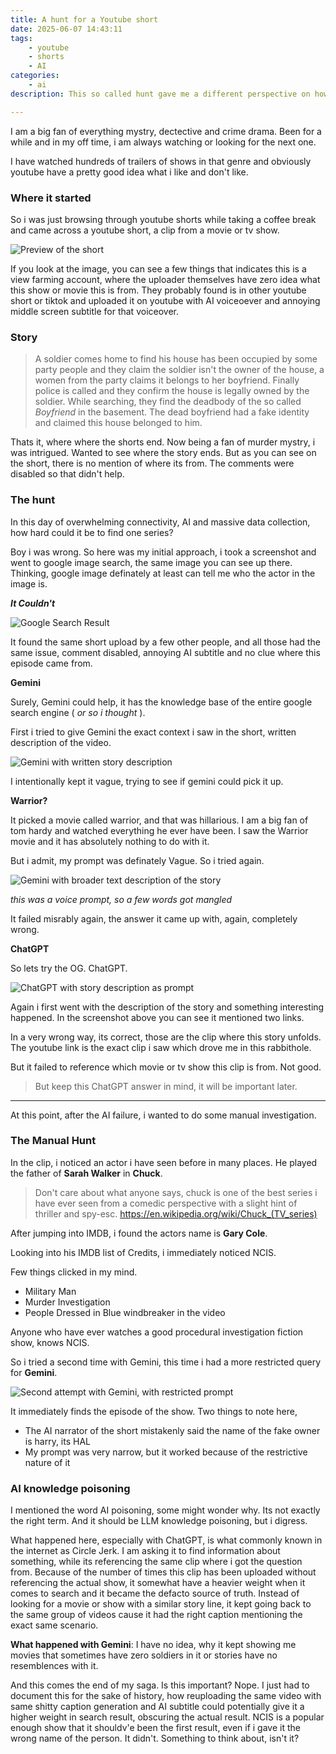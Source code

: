 ```yaml
---
title: A hunt for a Youtube short
date: 2025-06-07 14:43:11
tags:
    - youtube
    - shorts
    - AI
categories: 
    - ai 
description: This so called hunt gave me a different perspective on how hyped up AI is and how data poisoning is obscuring the results

---
```


I am a big fan of everything mystry, dectective and crime drama. Been for a while and in my off time, i am always watching or looking for the next one. 

I have watched hundreds of trailers of shows in that genre and obviously youtube have a pretty good idea what i like and don't like.

### Where it started 

So i was just browsing through youtube shorts while taking a coffee break and came across a youtube short, a clip from a movie or tv show.

![Preview of the short](/static/2025/06/short-preview.jpeg)

If you look at the image, you can see a few things that indicates this is a view farming account, where the uploader themselves have zero idea what this show or movie this is from. They probably found is in other youtube short or tiktok and uploaded it on youtube with AI voiceoever and annoying middle screen subtitle for that voiceover. 

### Story 

> A soldier comes home to find his house has been occupied by some party people and they claim the soldier isn't the owner of the house, a women from the party claims it belongs to her boyfriend. Finally police is called and they confirm the house is legally owned by the soldier. While searching, they find the deadbody of the so called _Boyfriend_ in the basement. The dead boyfriend had a fake identity and claimed this house belonged to him. 

Thats it, where where the shorts end. Now being a fan of murder mystry, i was intrigued. Wanted to see where the story ends. But as you can see on the short, there is no mention of where its from. The comments were disabled so that didn't help. 

### The hunt

In this day of overwhelming connectivity, AI and massive data collection, how hard could it be to find one series? 

Boy i was wrong. So here was my initial approach, i took a screenshot and went to google image search, the same image you can see up there. Thinking, google image definately at least can tell me who the actor in the image is. 

***It Couldn't***

![Google Search Result](https://img.shost.vip/i/625d7e43-41e2-43b4-b79c-f068b6114f92.png)

It found the same short upload by a few other people, and all those had the same issue, comment disabled, annoying AI subtitle and no clue where this episode came from. 

**Gemini**

Surely, Gemini could help, it has the knowledge base of the entire google search engine ( _or so i thought_ ). 

First i tried to give Gemini the exact context i saw in the short, written description of the video. 

![Gemini with written story description](https://img.shost.vip/i/cd55ed6e-5d99-47f5-a69b-e49eabc49d54.png)

I intentionally kept it vague, trying to see if gemini could pick it up. 

**Warrior?**

It picked a movie called warrior, and that was hillarious. I am a big fan of tom hardy and watched everything he ever have been. I saw the Warrior movie and it has absolutely nothing to do with it. 

But i admit, my prompt was definately Vague. So i tried again. 

![Gemini with broader text description of the story](https://img.shost.vip/i/84e147b5-2aef-4984-9d8a-c1f2a043efb3.png)

_this was a voice prompt, so a few words got mangled_

It failed misrably again, the answer it came up with, again, completely wrong. 

**ChatGPT**

So lets try the OG. ChatGPT. 

![ChatGPT with story description as prompt](https://img.shost.vip/i/01443060-e8a8-4eba-87fa-681a8249954b.png)

Again i first went with the description of the story and something interesting happened. In the screenshot above you can see it mentioned two links. 

In a very wrong way, its correct, those are the clip where this story unfolds. The youtube link is the exact clip i saw which drove me in this rabbithole.

But it failed to reference which movie or tv show this clip is from. Not good. 

> But keep this ChatGPT answer in mind, it will be important later. 

---
At this point, after the AI failure, i wanted to do some manual investigation. 

### The Manual Hunt

In the clip, i noticed an actor i have seen before in many places. He played the father of __Sarah Walker__ in __Chuck__. 

> Don't care about what anyone says, chuck is one of the best series i have ever seen from a comedic perspective with a slight hint of thriller and spy-esc. <https://en.wikipedia.org/wiki/Chuck_(TV_series)>

After jumping into IMDB, i found the actors name is __Gary Cole__. 

Looking into his IMDB list of Credits, i immediately noticed NCIS. 

Few things clicked in my mind. 

- Military Man
- Murder Investigation 
- People Dressed in Blue windbreaker in the video

Anyone who have ever watches a good procedural investigation fiction show, knows NCIS. 

So i tried a second time with Gemini, this time i had a more restricted query for __Gemini__. 

![Second attempt with Gemini, with restricted prompt](https://img.shost.vip/i/2105678b-96db-4b53-b60d-4f8f9b8e0bc6.png)

It immediately finds the episode of the show. Two things to note here, 

- The AI narrator of the short mistakenly said the name of the fake owner is harry, its HAL
- My prompt was very narrow, but it worked because of the restrictive nature of it

### AI knowledge poisoning

I mentioned the word AI poisoning, some might wonder why. Its not exactly the right term. And it should be LLM knowledge poisoning, but i digress. 

What happened here, especially with ChatGPT, is what commonly known in the internet as Circle Jerk. I am asking it to find information about something, while its referencing the same clip where i got the question from. Because of the number of times this clip has been uploaded without referencing the actual show, it somewhat have a heavier weight when it comes to search and it became the defacto source of truth. Instead of looking for a movie or show with a similar story line, it kept going back to the same group of videos cause it had the right caption mentioning the exact same scenario. 

__What happened with Gemini__: I have no idea, why it kept showing me movies that sometimes have zero soldiers in it or stories have no resemblences with it. 

And this comes the end of my saga. Is this important? Nope. I just had to document this for the sake of history, how reuploading the same video with same shitty caption generation and AI subtitle could potentially give it a higher weight in search result, obscuring the actual result. NCIS is a popular enough show that it shouldv'e been the first result, even if i gave it the wrong name of the person. It didn't. Something to think about, isn't it? 
